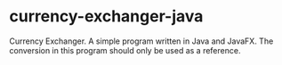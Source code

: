 # currency-exchanger-java
Currency Exchanger.
A simple program written in Java and JavaFX. The conversion in this program should only be used as a reference.
